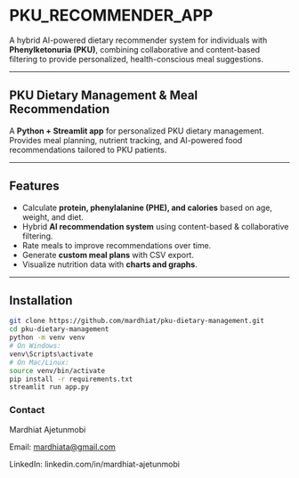 # PKU_RECOMMENDER_APP

A hybrid AI-powered dietary recommender system for individuals with **Phenylketonuria (PKU)**, combining collaborative and content-based filtering to provide personalized, health-conscious meal suggestions.

---

## PKU Dietary Management & Meal Recommendation

A **Python + Streamlit app** for personalized PKU dietary management. Provides meal planning, nutrient tracking, and AI-powered food recommendations tailored to PKU patients.

---

## Features

- Calculate **protein, phenylalanine (PHE), and calories** based on age, weight, and diet.  
- Hybrid **AI recommendation system** using content-based & collaborative filtering.  
- Rate meals to improve recommendations over time.  
- Generate **custom meal plans** with CSV export.  
- Visualize nutrition data with **charts and graphs**.  

---

## Installation

```bash
git clone https://github.com/mardhiat/pku-dietary-management.git
cd pku-dietary-management
python -m venv venv
# On Windows:
venv\Scripts\activate
# On Mac/Linux:
source venv/bin/activate
pip install -r requirements.txt
streamlit run app.py
```

### Contact

Mardhiat Ajetunmobi

Email: mardhiata@gmail.com

LinkedIn: linkedin.com/in/mardhiat-ajetunmobi
